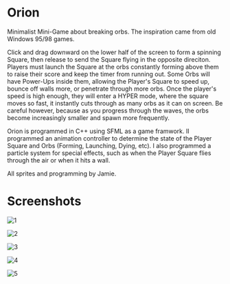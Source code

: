 # Orion
Minimalist Mini-Game about breaking orbs. The inspiration came from old Windows 95/98 games.

Click and drag downward on the lower half of the screen to form a spinning Square, then release to send the Square flying in the opposite direciton. Players must launch the Square at the orbs constantly forming above them to raise their score and keep the timer from running out. Some Orbs will have Power-Ups inside them, allowing the Player's Square to speed up, bounce off walls more, or penetrate through more orbs. Once the player's speed is high enough, they will enter a HYPER mode, where the square moves so fast, it instantly cuts through as many orbs as it can on screen. Be careful however, because as you progress through the waves, the orbs become increasingly smaller and spawn more frequently. 

Orion is programmed in C++ using SFML as a game framwork. II programmed an animation controller to determine the state of the Player Square and Orbs (Forming, Launching, Dying, etc). I also programmed a particle system for special effects, such as when the Player Square flies through the air or when it hits a wall.

All sprites and programming by Jamie.

# Screenshots

![1](/Screenshots/00.png)

![2](/Screenshots/01.png)

![3](/Screenshots/02.png)

![4](/Screenshots/03.png)

![5](/Screenshots/04.png)
